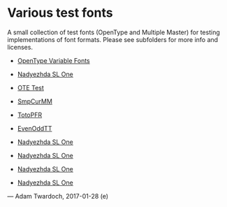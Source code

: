 
# Various test fonts

A small collection of test fonts (OpenType and Multiple Master) for testing implementations of font formats. Please see subfolders for more info and licenses.

* [OpenType Variable Fonts](gx/README.md)
* [Nadyezhda SL One](nadyezhdaslone/README.md)
* [OTE Test](otetest/README.md)
* [SmpCurMM](smpcurmm/README.md)
* [TotoPFR](totopfr/README.md)
* [EvenOddTT](varia/160413-EvenOddTT/README.md)


* [Nadyezhda SL One](nadyezhdaslone/)
* [Nadyezhda SL One](nadyezhdaslone)
* [Nadyezhda SL One](nadyezhdaslone/index.html)
* [Nadyezhda SL One](nadyezhdaslone/README.md)

— Adam Twardoch, 2017-01-28 (e)
